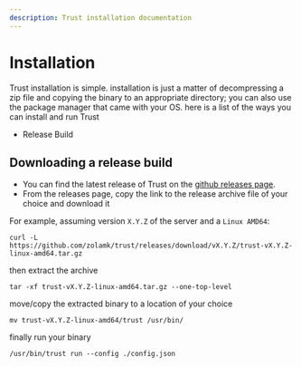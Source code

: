 ```yaml
---
description: Trust installation documentation
---
```


# Installation

Trust installation is simple. installation is just a matter of decompressing a zip file and copying the binary to an appropriate directory; you can also use the package manager that came with your OS. here is a list of the ways you can install and run Trust

* Release Build

## Downloading a release build

* You can find the latest release of Trust on the [github releases page](https://github.com/zolamk/trust/releases).
* From the releases page, copy the link to the release archive file of your choice and download it

For example, assuming version `X.Y.Z` of the server and a `Linux AMD64`:

```
curl -L https://github.com/zolamk/trust/releases/download/vX.Y.Z/trust-vX.Y.Z-linux-amd64.tar.gz
```

then extract the archive

```
tar -xf trust-vX.Y.Z-linux-amd64.tar.gz --one-top-level
```

move/copy the extracted binary to a location of your choice

```
mv trust-vX.Y.Z-linux-amd64/trust /usr/bin/
```

finally run your binary

```
/usr/bin/trust run --config ./config.json
```
